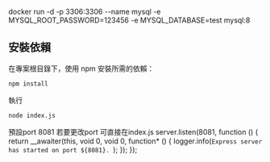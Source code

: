 docker run -d -p 3306:3306 --name mysql -e MYSQL_ROOT_PASSWORD=123456 -e MYSQL_DATABASE=test mysql:8

## 安裝依賴

在專案根目錄下，使用 npm 安裝所需的依賴：

```bash
npm install
```

執行
```bash
node index.js
```

預設port 8081
若要更改port 可直接在index.js
 server.listen(8081, function () {
        return __awaiter(this, void 0, void 0, function* () {
            logger.info(`Express server has started on port ${8081}. `);
        });
    });
